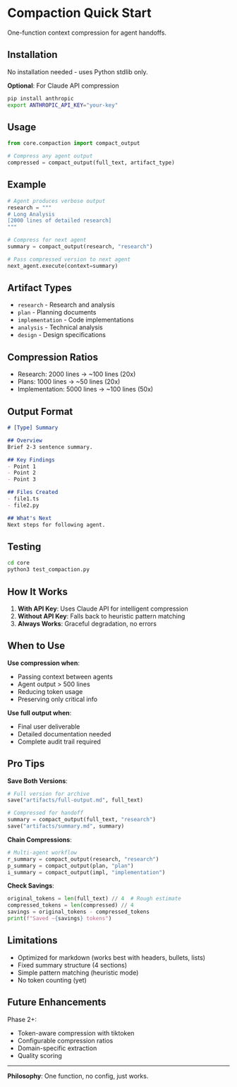 # Compaction Quick Start

One-function context compression for agent handoffs.

## Installation

No installation needed - uses Python stdlib only.

**Optional**: For Claude API compression
```bash
pip install anthropic
export ANTHROPIC_API_KEY="your-key"
```

## Usage

```python
from core.compaction import compact_output

# Compress any agent output
compressed = compact_output(full_text, artifact_type)
```

## Example

```python
# Agent produces verbose output
research = """
# Long Analysis
[2000 lines of detailed research]
"""

# Compress for next agent
summary = compact_output(research, "research")

# Pass compressed version to next agent
next_agent.execute(context=summary)
```

## Artifact Types

- `research` - Research and analysis
- `plan` - Planning documents
- `implementation` - Code implementations
- `analysis` - Technical analysis
- `design` - Design specifications

## Compression Ratios

- Research: 2000 lines → ~100 lines (20x)
- Plans: 1000 lines → ~50 lines (20x)
- Implementation: 5000 lines → ~100 lines (50x)

## Output Format

```markdown
# [Type] Summary

## Overview
Brief 2-3 sentence summary.

## Key Findings
- Point 1
- Point 2
- Point 3

## Files Created
- file1.ts
- file2.py

## What's Next
Next steps for following agent.
```

## Testing

```bash
cd core
python3 test_compaction.py
```

## How It Works

1. **With API Key**: Uses Claude API for intelligent compression
2. **Without API Key**: Falls back to heuristic pattern matching
3. **Always Works**: Graceful degradation, no errors

## When to Use

**Use compression when**:
- Passing context between agents
- Agent output > 500 lines
- Reducing token usage
- Preserving only critical info

**Use full output when**:
- Final user deliverable
- Detailed documentation needed
- Complete audit trail required

## Pro Tips

**Save Both Versions**:
```python
# Full version for archive
save("artifacts/full-output.md", full_text)

# Compressed for handoff
summary = compact_output(full_text, "research")
save("artifacts/summary.md", summary)
```

**Chain Compressions**:
```python
# Multi-agent workflow
r_summary = compact_output(research, "research")
p_summary = compact_output(plan, "plan")
i_summary = compact_output(impl, "implementation")
```

**Check Savings**:
```python
original_tokens = len(full_text) // 4  # Rough estimate
compressed_tokens = len(compressed) // 4
savings = original_tokens - compressed_tokens
print(f"Saved ~{savings} tokens")
```

## Limitations

- Optimized for markdown (works best with headers, bullets, lists)
- Fixed summary structure (4 sections)
- Simple pattern matching (heuristic mode)
- No token counting (yet)

## Future Enhancements

Phase 2+:
- Token-aware compression with tiktoken
- Configurable compression ratios
- Domain-specific extraction
- Quality scoring

---

**Philosophy**: One function, no config, just works.
